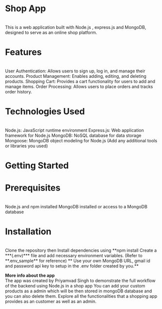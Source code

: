 # Shop App
<br>
This is a web application built with Node.js , express.js and MongoDB, designed to serve as an online shop platform.

# Features
<br>
  User Authentication: Allows users to sign up, log in, and manage their accounts.
  Product Management: Enables adding, editing, and deleting products.
  Shopping Cart: Provides a cart functionality for users to add and manage items.
  Order Processing: Allows users to place orders and tracks order history.

# Technologies Used
<br>
  Node.js: JavaScript runtime environment
  Express.js: Web application framework for Node.js
  MongoDB: NoSQL database for data storage
  Mongoose: MongoDB object modeling for Node.js
  (Add any additional tools or libraries you used)
  
# Getting Started
# Prerequisites
<br>
  Node.js and npm installed
  MongoDB installed or access to a MongoDB database
  
# Installation
<br>
  Clone the repository then Install dependencies using **npm install
  Create a ***(.env)*** file and add necessary environment variables. (Refer to **.env_sample** for reference)
** Use your own MongoDB URL, gmail id and password api key to setup in the .env folder created by you.**


**More info about the app**
<br>
The app was created by Priyamvad Singh to demonstrate the full workflow of the backend using Node.js in a shop app You can add your custom products as a admin which will be then stored in mongoDB database and you can also delete them. 
Explore all the functionalities that a shopping app provides as an customer as well as an admin.

